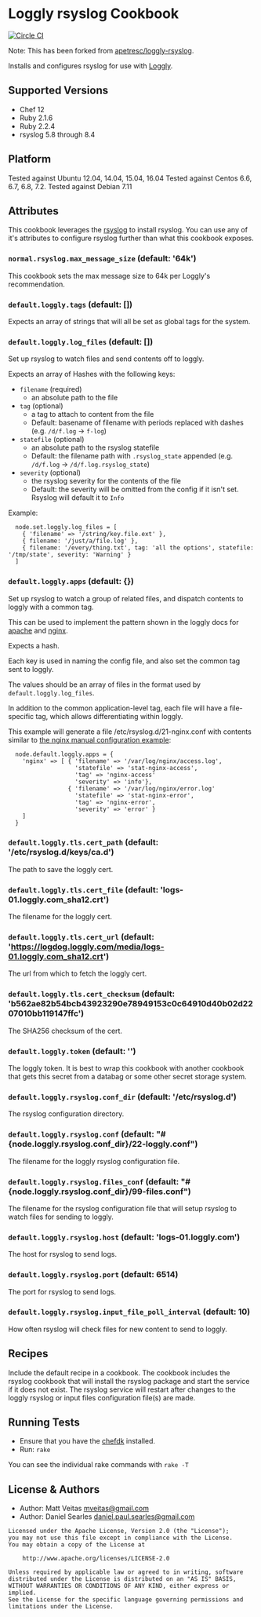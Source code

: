 Loggly rsyslog Cookbook
================

[![Circle CI](https://circleci.com/gh/spartansystems/spartan_loggly_rsyslog-cookbook/tree/master.svg?style=svg)](https://circleci.com/gh/spartansystems/spartan_loggly_rsyslog-cookbook/tree/master)

Note: This has been forked from [apetresc/loggly-rsyslog](https://github.com/apetresc/loggly-rsyslog).

Installs and configures rsyslog for use with [Loggly](http://loggly.com).

Supported Versions
------------
- Chef 12
- Ruby 2.1.6
- Ruby 2.2.4
- rsyslog 5.8 through 8.4

Platform
--------
Tested against Ubuntu 12.04, 14.04, 15.04, 16.04
Tested against Centos 6.6, 6.7, 6.8, 7.2.
Tested against Debian 7.11

Attributes
----------
This cookbook leverages the
[rsyslog](https://github.com/chef-cookbooks/rsyslog) to install rsyslog. You
can use any of it's attributes to configure rsyslog further than what this
cookbook exposes.

### `normal.rsyslog.max_message_size` (default: '64k')

This cookbook sets the max message size to 64k per Loggly's recommendation.

### `default.loggly.tags` (default: [])

Expects an array of strings that will all be set as global tags for the system.

### `default.loggly.log_files` (default: [])

Set up rsyslog to watch files and send contents off to loggly.

Expects an array of Hashes with the following keys:

* `filename`  (required)
  - an absolute path to the file
* `tag`       (optional)
  - a tag to attach to content from the file
  - Default: basename of filename with periods replaced with dashes (e.g. `/d/f.log` -> `f-log`)
* `statefile` (optional)
  - an absolute path to the rsyslog statefile
  - Default: the filename path with `.rsyslog_state` appended (e.g. `/d/f.log` -> `/d/f.log.rsyslog_state`)
* `severity`  (optional)
  - the rsyslog severity for the contents of the file
  - Default: the severity will be omitted from the config if it isn't set. Rsyslog will default it to `Info`

Example:

```
  node.set.loggly.log_files = [
    { 'filename' => '/string/key.file.ext' },
    { filename: '/just/a/file.log' },
    { filename: '/every/thing.txt', tag: 'all the options', statefile: '/tmp/state', severity: 'Warning' }
  ]
```

### `default.loggly.apps` (default: {})

Set up rsyslog to watch a group of related files, and dispatch contents to loggly with a common tag.

This can be used to implement the pattern shown in the loggly docs for [apache](https://www.loggly.com/docs/sending-apache-logs/) and [nginx](https://www.loggly.com/docs/nginx-server-logs/).

Expects a hash.

Each key is used in naming the config file, and also set the common tag sent to loggly.

The values should be an array of files in the format used by `default.loggly.log_files`.

In addition to the common application-level tag, each file will have a file-specific tag, which allows differentiating within loggly.

This example will generate a file /etc/rsyslog.d/21-nginx.conf with contents similar to [the nginx manual configuration example](https://www.loggly.com/docs/nginx-server-logs/):
```
  node.default.loggly.apps = {
    'nginx' => [ { 'filename' => '/var/log/nginx/access.log',
                   'statefile' => 'stat-nginx-access',
                   'tag' => 'nginx-access'
                   'severity' => 'info'},
                 { 'filename' => '/var/log/nginx/error.log'
                   'statefile' => 'stat-nginx-error',
                   'tag' => 'nginx-error',
                   'severity' => 'error' }
    ]
  }
```

### `default.loggly.tls.cert_path` (default: '/etc/rsyslog.d/keys/ca.d')

The path to save the loggly cert.

### `default.loggly.tls.cert_file` (default: 'logs-01.loggly.com_sha12.crt')

The filename for the loggly cert.

### `default.loggly.tls.cert_url` (default: 'https://logdog.loggly.com/media/logs-01.loggly.com_sha12.crt')

The url from which to fetch the loggly cert.

### `default.loggly.tls.cert_checksum` (default: 'b562ae82b54bcb43923290e78949153c0c64910d40b02d2207010bb119147ffc')

The SHA256 checksum of the cert.

### `default.loggly.token` (default: '')

The loggly token. It is best to wrap this cookbook with another cookbook that
gets this secret from a databag or some other secret storage system.

### `default.loggly.rsyslog.conf_dir` (default: '/etc/rsyslog.d')

The rsyslog configuration directory.

### `default.loggly.rsyslog.conf` (default: "#{node.loggly.rsyslog.conf_dir}/22-loggly.conf")

The filename for the loggly rsyslog configuration file.

### `default.loggly.rsyslog.files_conf` (default: "#{node.loggly.rsyslog.conf_dir}/99-files.conf")

The filename for the rsyslog configuration file that will setup rsyslog to watch files for sending to loggly.

### `default.loggly.rsyslog.host` (default: 'logs-01.loggly.com')

The host for rsyslog to send logs.

### `default.loggly.rsyslog.port` (default: 6514)

The port for rsyslog to send logs.

### `default.loggly.rsyslog.input_file_poll_interval` (default: 10)

How often rsyslog will check files for new content to send to loggly.

Recipes
-------
Include the default recipe in a cookbook. The cookbook includes the rsyslog
cookbook that will install the rsyslog package and start the service if it does
not exist. The rsyslog service will restart after changes to the loggly rsyslog
or input files configuration file(s) are made.

Running Tests
----------------------------

* Ensure that you have the [chefdk](https://downloads.chef.io/chef-dk/) installed.
* Run: `rake`

You can see the individual rake commands with `rake -T`

License & Authors
-----------------
- Author: Matt Veitas <mveitas@gmail.com>
- Author: Daniel Searles <daniel.paul.searles@gmail.com>

```
Licensed under the Apache License, Version 2.0 (the "License");
you may not use this file except in compliance with the License.
You may obtain a copy of the License at

    http://www.apache.org/licenses/LICENSE-2.0

Unless required by applicable law or agreed to in writing, software
distributed under the License is distributed on an "AS IS" BASIS,
WITHOUT WARRANTIES OR CONDITIONS OF ANY KIND, either express or implied.
See the License for the specific language governing permissions and
limitations under the License.
```
